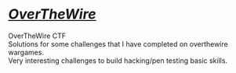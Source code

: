 # [_OverTheWire_](https://overthewire.org/wargames/ )
OverTheWire CTF  
Solutions for some challenges that I have completed on overthewire wargames.  
Very interesting challenges to build hacking/pen testing basic skills.   

